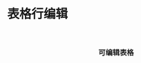 # 表格行编辑

<div id="ex-table-04">
  <Row>
  <i-col span="1">&nbsp;</i-col>
  <i-col span="23">
  <Grid ref="table" :data="table">
    <h3 slot="beforeQuery" style="text-align:center">可编辑表格</h3>
  </Grid>
  </i-col>
  </Row>
</div>
<script>
var ex_table_04 = new Vue({
  el: '#ex-table-04',
  data: function () {
    var self = this
    var table = {
      editMode: 'row', // 行编辑模式
      nowrap: true,
      actionColumn: 'Action',
      indexCol: true,
      checkCol: true,
      multiSelect: true,
      static: false,
      pagination: true,
      combineCols: [['name1', 'name2']],
      total: 6,
      columns: [
        {name:'name1', title:'Name1', width:120, editor: {type: 'string', onChange: function(v, row){
            console.log(v, row)
          },
          onEnableEdit: function(value, column, row){
            if (row.id === 2) return false
            else return true
          }
        },
        },
        {name:'name2', title:'Name2', align: 'left', 
          editor: {type: 'select', static: true, options: {
          choices: [['A', 'Test A'], ['B', 'Test B']]
          }}
        },
        {name:'name3', title:'Name3', width:200, editor: {type: 'i-switch'}},
        {name:'name4', title:'Name4', width:200, format: function (value, column, row)   {
            return '<a href="#">' + value + '</a>'
          },
          showTitle: function(value) {
            return value
          },
          editor: {type: 'date', rule: {type: 'any', required: true}, 
          options: function(value, name, row) {
            return {
              options: {
                disabledDate: function (date) {
                  if (row.id === 1)
                    return date && date.valueOf() < Date.now() - 86400000;
                  else
                    return false
                }
              }
            }
          }}
        },
        {name:'name5', title:'Select', width: 150, editor: {type: 'select', labelField: 'name6', options: {
          filterable: true,
          remote: true,
          remoteMethod: function(term, callback){
            setTimeout(function(){
            callback([{label: 'Select A', value: 'A'}, {label: 'Select B', value: 'B'}, {label: 'Select C', value: 'C'}])
            },100)
          }
        }}},
        {name:'name6', title:'Name6', width: 150, hidden: false, editor: {type: 'str', static: true}},
        {name:'Action', title:'Name5', fixed: 'right', width: 120}
      ],
      buttons: [
        [
          {label: '新建', type:'primary', onClick: function(grid){
              grid.addEditRow({name2: 'A'})
            }
          }
        ],
        [{label: '查看结果', type:'primary', onClick: function(grid){
            console.table(grid.store.states.data)
          }}],
        [{label: '显示注释', type:'primary', onClick: function(grid){
              grid.setComment(4, 'name3', '这是评论')
            }},
        {label: '隐藏注释', type:'primary', onClick: function(grid){
              grid.removeComment(4, 'name3')
            }}
          ],
        [{label: '显示Class', type:'primary', onClick: function(grid){
              grid.setClass(3, 'name3', 'ivu-btn-error')
            }},
        {label: '删除Class', type:'primary', onClick: function(grid){
              grid.removeClass(3, 'name3')
            }}
          ],
        [
          {label: '切换样式', type: 'primary', onClick: function () {
            if (self.$refs.table.theme === 'default')
              self.$refs.table.theme = 'simple'
            else
              self.$refs.table.theme = 'default'
          }},
          {label: '静态切换', type: 'info', onClick: function () {
            self.$refs.table.static = !self.$refs.table.static 
          }}
        ],
        [
          {label: '隐藏按钮', type: 'primary', name: 'hiddenBtn', hidden: true},
          {label: '切换隐藏按钮', type: 'primary', onClick: function(grid, store){
            self.$set(grid.btns['hiddenBtn'], 'hidden', !grid.btns['hiddenBtn'].hidden)
          }},
        ],
        [
          {label: '是否行编辑状态', type: 'primary', name: 'editingBtn', onClick: function(grid){
            self.$Message.info(grid.isEditing()+'')
          }},
        ]
      ],
      data: [],
      onSaveRow: function (row, callback) {
        self.$Message.info("save")
        if (row.id ===1) {
          if (row.name1 === 'ok') {
            setTimeout(function() {
              callback('ok', row)
            }, 500)
          } else {
            setTimeout(function() {
              callback('error', {name1: '不正确'})
            }, 500)
          }
        } else {
          callback('ok', row)
        }
      },
      onError: function (error) {
        self.$Message.error('数据有问题，请先修改')
      },
      onDeleteRow: function (row, callback) {
        self.$Message.info("delete")
        callback('ok', row)
      },
      onRowEditRender: function (h, row) {
        if (row.id === 3) {
          return h('div', '本行不可编辑')
        }
      },
      onBeforeEditing: function (row) {
        console.log('进入编辑状态之前', row)
        return true
      },
      onEditing: function (row) {
        console.log('进入编辑状态', row)
      },
      onCancelEdit: function (row) {
        console.log('取消编辑状态', row)
      }
    }
    table.data.push({id:1, name1:'Field-A1', name2:'A', name3:'Field-C1', name4:'Field-D1', name5: 'A', name6: 'Select A'})
    table.data.push({id:2, name1:'Field-A1', name2:'B', name3:'Field-C2', name4:'Field-D2', name5: 'B', name6: 'Select B'})
    table.data.push({id:3, name1:'Field-A3', name2:'A', name3:'Field-C3', name4:'Field-D3', name5: 'C', name6: 'Select C'})
    table.data.push({id:4, name1:'Field-A3', name2:'A', name3:'Field-C4', name4:'Field-D4', name5: 'D', name6: 'Select D'})
    table.data.push({id:5, name1:'Field-A3', name2:'B', name3:'Field-C5', name4:'Field-D5', name5: 'E', name6: 'Select E'})
    table.data.push({id:6, name1:'Field-A6', name2:'A', name3:'Field-C6', name4:'Field-D6', name5: 'F', name6: 'Select F'})
    table.data.push({id:6, name1:'Field-A6', name2:'A', name3:'Field-C6', name4:'Field-D6', name5: 'F', name6: 'Select F'})
    return {table:table}
  }
})
</script>
